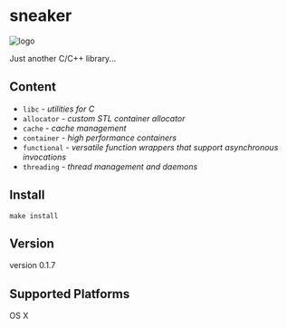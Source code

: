 sneaker
=======

![logo](https://raw.github.com/yanzhengli/sneaker/dev/logo_128x128.png)


Just another C/C++ library...


## Content
* `libc` - _utilities for C_
* `allocator` - _custom STL container allocator_
* `cache` - _cache management_
* `container` - _high performance containers_
* `functional` - _versatile function wrappers that support asynchronous invocations_
* `threading` - _thread management and daemons_


## Install
`make install`


## Version
version 0.1.7


## Supported Platforms
OS X
